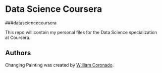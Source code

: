 # Data Science Coursera
###datasciencecoursera

This repo will contain my personal files for the Data Science specialization at Coursera.

Authors
-------
Changing Painting was created by [William Coronado](https://github.com/wcorona).

